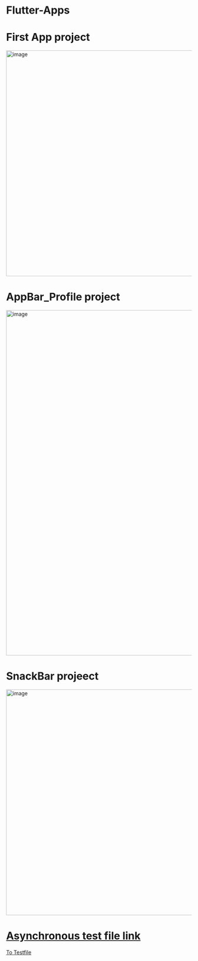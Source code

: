 # Flutter-Apps

# First App project

<img width="612" alt="image" src="https://user-images.githubusercontent.com/112680039/226161266-35b95a2c-a95e-433c-89a9-30e2173b85c5.png">


# AppBar_Profile project

<img width="936" alt="image" src="https://user-images.githubusercontent.com/112680039/226161195-649c8dcd-b551-4796-bbec-ac5ca06d9d37.png">

# SnackBar projeect

<img width="612" alt="image" src="https://user-images.githubusercontent.com/112680039/226161301-2ac01a06-ad39-4044-9e33-bfac816bef81.png">


# <a href = "https://github.com/P-Chanyeop/Flutter-Apps/tree/main/asynchronous/test" decoration='none'>Asynchronous test file link</a>
<a href = "https://github.com/P-Chanyeop/Flutter-Apps/tree/main/asynchronous/test">To Testfile</a>

